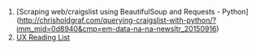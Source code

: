 1. [Scraping web/craigslist using BeautifulSoup and Requests - Python] (http://chrisholdgraf.com/querying-craigslist-with-python/?imm_mid=0d8940&cmp=em-data-na-na-newsltr_20150916)
2. [UX Reading List](https://medium.com/interactive-mind/the-only-ux-reading-list-ever-d420edb3f4ff)
